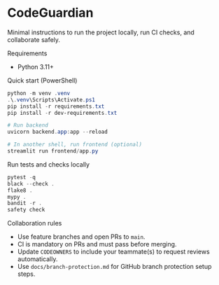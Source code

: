 # CodeGuardian

Minimal instructions to run the project locally, run CI checks, and collaborate safely.

Requirements
- Python 3.11+

Quick start (PowerShell)

```powershell
python -m venv .venv
.\.venv\Scripts\Activate.ps1
pip install -r requirements.txt
pip install -r dev-requirements.txt

# Run backend
uvicorn backend.app:app --reload

# In another shell, run frontend (optional)
streamlit run frontend/app.py
```

Run tests and checks locally

```powershell
pytest -q
black --check .
flake8 .
mypy .
bandit -r .
safety check
```

Collaboration rules
- Use feature branches and open PRs to `main`.
- CI is mandatory on PRs and must pass before merging.
- Update `CODEOWNERS` to include your teammate(s) to request reviews automatically.
- Use `docs/branch-protection.md` for GitHub branch protection setup steps.
